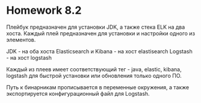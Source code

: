 # Homework 8.2

Плейбук предназначен для установки JDK, а также стека ELK на два хоста. Каждый плей предназначен для установки и настройки одного из элементов.

JDK - на оба хоста
Elasticsearch и Kibana - на хост elastisearch
Logstash - на хост logstash

Каждый из плеев имеет соответствующий тег - java, elastic, kibana, logstash для быстрой установки или обновления только одного ПО.

Путь к бинарникам прописывается в переменные окружения, а также экспортируется конфигурационный файл для Logstash.
